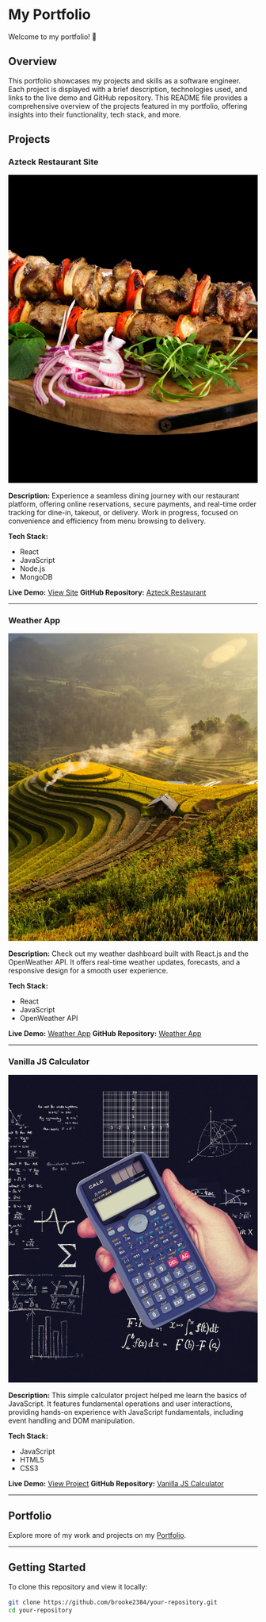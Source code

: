 # My Portfolio

Welcome to my portfolio! 🚀

## Overview

This portfolio showcases my projects and skills as a software engineer. Each project is displayed with a brief description, technologies used, and links to the live demo and GitHub repository. This README file provides a comprehensive overview of the projects featured in my portfolio, offering insights into their functionality, tech stack, and more.

## Projects

### Azteck Restaurant Site
![Azteck Restaurant Site](images/work-1.jpg)

**Description:** Experience a seamless dining journey with our restaurant platform, offering online reservations, secure payments, and real-time order tracking for dine-in, takeout, or delivery. Work in progress, focused on convenience and efficiency from menu browsing to delivery.

**Tech Stack:**
- React
- JavaScript
- Node.js
- MongoDB

**Live Demo:** [View Site](#)
**GitHub Repository:** [Azteck Restaurant](https://github.com/brooke2384/Azteck-Restaurant)

---

### Weather App
![Weather App](images/work-2.jpg)

**Description:** Check out my weather dashboard built with React.js and the OpenWeather API. It offers real-time weather updates, forecasts, and a responsive design for a smooth user experience.

**Tech Stack:**
- React
- JavaScript
- OpenWeather API

**Live Demo:** [Weather App](https://weather-app-psi-wheat.vercel.app/)
**GitHub Repository:** [Weather App](https://github.com/brooke2384/Weather-App)

---

### Vanilla JS Calculator
![Vanilla JS Calculator](images/work-3.jpg)

**Description:** This simple calculator project helped me learn the basics of JavaScript. It features fundamental operations and user interactions, providing hands-on experience with JavaScript fundamentals, including event handling and DOM manipulation.

**Tech Stack:**
- JavaScript
- HTML5
- CSS3

**Live Demo:** [View Project](https://vanilla-js-calculator-nine.vercel.app/)
**GitHub Repository:** [Vanilla JS Calculator](https://github.com/brooke2384/Vanilla-Js-Calculator)

---

## Portfolio

Explore more of my work and projects on my [Portfolio](https://darleneportfolio-brooke2384s-projects.vercel.app/).

---

## Getting Started

To clone this repository and view it locally:

```bash
git clone https://github.com/brooke2384/your-repository.git
cd your-repository
